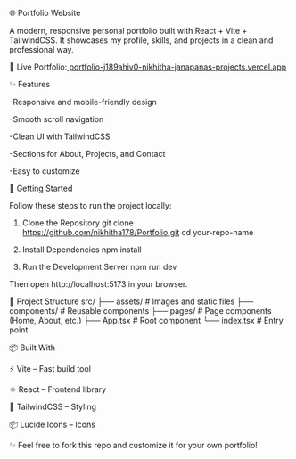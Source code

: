 🌐 Portfolio Website

A modern, responsive personal portfolio built with React + Vite + TailwindCSS.
It showcases my profile, skills, and projects in a clean and professional way.

🔗 Live Portfolio:[ portfolio-j189ahiv0-nikhitha-janapanas-projects.vercel.app](https://portfolio-taupe-kappa-26.vercel.app/)

✨ Features

-Responsive and mobile-friendly design

-Smooth scroll navigation

-Clean UI with TailwindCSS

-Sections for About, Projects, and Contact

-Easy to customize

🚀 Getting Started

Follow these steps to run the project locally:

1. Clone the Repository
git clone https://github.com/nikhitha178/Portfolio.git
cd your-repo-name

2. Install Dependencies
npm install

3. Run the Development Server
npm run dev


Then open http://localhost:5173
 in your browser.

📂 Project Structure
src/
 ├── assets/          # Images and static files
 ├── components/      # Reusable components
 ├── pages/           # Page components (Home, About, etc.)
 ├── App.tsx          # Root component
 └── index.tsx        # Entry point

📦 Built With

⚡ Vite
 – Fast build tool

⚛️ React
 – Frontend library

🎨 TailwindCSS
 – Styling

📦 Lucide Icons
 – Icons

✨ Feel free to fork this repo and customize it for your own portfolio!



